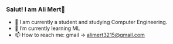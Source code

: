 ### Salut! I am Ali Mert👋

- 🔭 I am currently a student and studying Computer Engineering.
- 🌱 I’m currently learning ML
- 📫 How to reach me: gmail -> alimert3215@gmail.com
